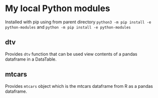 # My local Python modules

Installed with pip using from parent directory `python3 -m pip install -e python-modules` and `python -m pip install -e python-modules`

## dtv

Provides `dtv` function that can be used view contents of a pandas dataframe in a DataTable.

## mtcars

Provides `mtcars` object which is the mtcars dataframe from R as a pandas dataframe.

